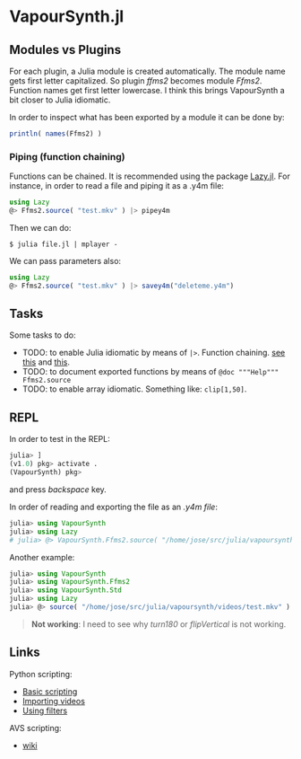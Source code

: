 # VapourSynth.jl

## Modules vs Plugins
For each plugin, a Julia module is created automatically. The module name gets first letter capitalized. So plugin *ffms2* becomes module *Ffms2*. Function names get first letter lowercase. I think this brings VapourSynth a bit closer to Julia idiomatic.

In order to inspect what has been exported by a module it can be done by:
```julia
println( names(Ffms2) )
```

### Piping (function chaining)
Functions can be chained. It is recommended using the package [Lazy.jl](https://github.com/MikeInnes/Lazy.jl). For instance, in order to read a file and piping it as a .y4m file:
```julia
using Lazy
@> Ffms2.source( "test.mkv" ) |> pipey4m
```

Then we can do:
```
$ julia file.jl | mplayer -
```

We can pass parameters also:
```julia
using Lazy
@> Ffms2.source( "test.mkv" ) |> savey4m("deleteme.y4m")
```

## Tasks
Some tasks to do:

- TODO: to enable Julia idiomatic by means of `|>`. Function chaining. [see this](https://discourse.julialang.org/t/piping-in-julia/14735) and [this](https://github.com/JuliaLang/julia/issues/5571).
- TODO: to document exported functions by means of `@doc """Help""" Ffms2.source`
- TODO: to enable array idiomatic. Something like: `clip[1,50]`.

## REPL
In order to test in the REPL:
```julia
julia> ]
(v1.0) pkg> activate .
(VapourSynth) pkg>
```
and press *backspace* key.

In order of reading and exporting the file as an *.y4m file*:
```julia
julia> using VapourSynth
julia> using Lazy
# julia> @> VapourSynth.Ffms2.source( "/home/jose/src/julia/vapoursynth/videos/test.mkv" ) savey4m("/tmp/delete.y4m")
```

Another example:
```julia
julia> using VapourSynth
julia> using VapourSynth.Ffms2
julia> using VapourSynth.Std
julia> using Lazy
julia> @> source( "/home/jose/src/julia/vapoursynth/videos/test.mkv" ) turn180 savey4m("/tmp/delete.y4m")
```

> **Not working**: I need to see why *turn180* or *flipVertical* is not working.

## Links
Python scripting:

- [Basic scripting](http://www.l33tmeatwad.com/vapoursynth101/script-basics)
- [Importing videos](http://www.l33tmeatwad.com/vapoursynth101/importing-videos)
- [Using filters](http://www.l33tmeatwad.com/vapoursynth101/using-filters-functions)

AVS scripting:

- [wiki](http://avisynth.nl/index.php/Script_examples)
